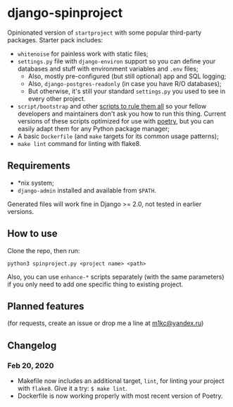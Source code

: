 # django-spinproject

Opinionated version of `startproject` with some popular third-party packages. Starter pack includes:

* `whitenoise` for painless work with static files;
* `settings.py` file with `django-environ` support so you can define your databases and stuff with environment variables and `.env` files;
    * Also, mostly pre-configured (but still optional) app and SQL logging;
    * Also, `django-postgres-readonly` (in case you have R/O databases);
    * But otherwise, it's still your standard `settings.py` you used to see in every other project.
* `script/bootstrap` and other [scripts to rule them all](https://github.blog/2015-06-30-scripts-to-rule-them-all/) so your fellow developers and maintainers don't ask you how to run this thing. Current versions of these scripts optimized for use with [poetry](https://python-poetry.org/), but you can easily adapt them for any Python package manager;
* A basic `Dockerfile` (and `make` targets for its common usage patterns);
* `make lint` command for linting with flake8.

## Requirements

* \*nix system;
* `django-admin` installed and available from `$PATH`.

Generated files will work fine in Django >= 2.0, not tested in earlier versions.

## How to use

Clone the repo, then run:

```
python3 spinproject.py <project name> <path>
```

Also, you can use `enhance-*` scripts separately (with the same parameters) if you only need to add one specific thing to existing project.

## Planned features

(for requests, create an issue or drop me a line at m1kc@yandex.ru)

## Changelog

### Feb 20, 2020

* Makefile now includes an additional target, `lint`, for linting your project with `flake8`. Give it a try: `$ make lint`.
* Dockerfile is now working properly with most recent version of Poetry.
